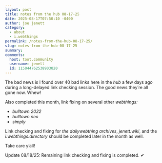 ```yaml
---
layout: post
title: notes from the hub 08-17-25
date: 2025-08-17T07:50:10 -0400
author: joe jenett
category:
  - about
  - i.webthings
permalink: /notes-from-the-hub-08-17-25/
slug: notes-from-the-hub-08-17-25
summary:
comments:
  host: toot.community
  username: jenett
  id: 115044762538903020
---
```

The bad news is I found over 40 bad links here in the <em>hub</em> a few days ago during a long-delayed link checking session. The good news they’re all gone now. Whew!

Also completed this month, link fixing on several other <em>webthings:</em>
<ul>
<li><em>bulltown.2022</em></li>
<li><em>bulltown.neo</em></li>
<li><em>simply</em></li>
</ul>
Link checking and fixing for <em>the dailywebthing archives</em>, <em>jenett.wiki</em>, and the <em>i.webthings.directory</em> should be completed later in the month as well.

Take care y’all!

Update 08/18/25: Remaining link checking and fixing is completed.  ✔

<a href="https://brid.gy/publish/mastodon"></a>
